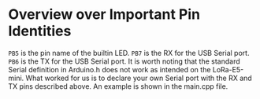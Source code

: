 # Overview over Important Pin Identities
```PB5``` is the pin name of the builtin LED.
```PB7``` is the RX for the USB Serial port.
```PB6``` is the TX for the USB Serial port. 
It is worth noting that the standard Serial definition in Arduino.h does not work as intended on the LoRa-E5-mini.
What worked for us is to declare your own Serial port with the RX and TX pins described above. An example is shown in the main.cpp file. 

